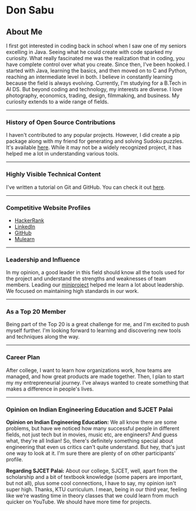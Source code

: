 # Don Sabu

## About Me

I first got interested in coding back in school when I saw one of my seniors excelling in Java. Seeing what he could create with code sparked my curiosity. What really fascinated me was the realization that in coding, you have complete control over what you create. Since then, I've been hooked. I started with Java, learning the basics, and then moved on to C and Python, reaching an intermediate level in both. I believe in constantly learning because the field is always evolving. Currently, I'm studying for a B.Tech in AI DS. But beyond coding and technology, my interests are diverse. I love photography, economics, trading, design, filmmaking, and business. My curiosity extends to a wide range of fields.

---

### History of Open Source Contributions

I haven't contributed to any popular projects. However, I did create a pip package along with my friend for generating and solving Sudoku puzzles. It's available [here](git.new/sudoku). While it may not be a widely recognized project, it has helped me a lot in understanding various tools.


---

### Highly Visible Technical Content

I've written a tutorial on Git and GitHub. You can check it out [here](https://donsabu.notion.site/37efe407525a4f868e485508d752fa2a?v=30cfb302f0fd4580beccb9777fd6158b).


---


### Competitive Website Profiles

* [HackerRank](https://www.hackerrank.com/profile/donsabu)
* [LinkedIn](https://www.linkedin.com/in/donsabu)
* [GitHub](https://git.new/donsabu)
* [Mulearn](https://dub.sh/mulearn)

---

### Leadership and Influence

In my opinion, a good leader in this field should know all the tools used for the project and understand the strengths and weaknesses of team members. Leading our [miniproject](https://github.com/MakersCircle/marks2csv) helped me learn a lot about leadership. We focused on maintaining high standards in our work.



---

### As a Top 20 Member

Being part of the Top 20 is a great challenge for me, and I'm excited to push myself further. I'm looking forward to learning and discovering new tools and techniques along the way.

---

### Career Plan

After college, I want to learn how organizations work, how teams are managed, and how great products are made together. Then, I plan to start my my entrepreneurial journey. I've always wanted to create something that makes a difference in people's lives.


---

### Opinion on Indian Engineering Education and SJCET Palai

**Opinion on Indian Engineering Education:**
We all know there are some problems, but have we noticed how many successful people in different fields, not just tech but in movies, music etc, are engineers? And guess what, they're all Indian! So, there's definitely something special about engineering that even us critics can't quite understand. But hey, that's just one way to look at it. I'm sure there are plenty of on other participants' profile.

**Regarding SJCET Palai:**
About our college, SJCET, well, apart from the scholarship and a bit of textbook knowledge (some papers are important, but not all), plus some cool connections, I have to say, my opinion isn't super high. Thanks, KTU curriculum. I mean,     being in our third year, feeling like we're wasting time in theory classes that we could learn from much quicker on YouTube. We should have more time for projects.

